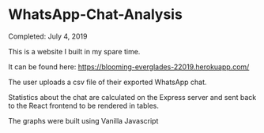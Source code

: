 # WhatsApp-Chat-Analysis
Completed: July 4, 2019

This is a website I built in my spare time. 

It can be found here: https://blooming-everglades-22019.herokuapp.com/

The user uploads a csv file of their exported WhatsApp chat.

Statistics about the chat are calculated on the Express server and sent back to the React frontend to be rendered in tables.

The graphs were built using Vanilla Javascript
